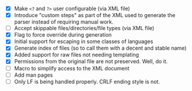 - [x] Make `<?` and `?>` user configurable (via XML file)
- [x] Introduce "custom steps" as part of the XML used to generate the parser instead of requiring manual work.
- [ ] Accept skippable files/directories/file types (via XML file)
- [x] Flag to force override during generation
- [x] Initial support for escaping in some classes of languages
- [x] Generate index of files (so to call them with a decent and stable name)
- [x] Added support for raw files not needing templating
- [x] Permissions from the original file are not preserved. Well, do it.
- [ ] Macro to simplify access to the XML document
- [ ] Add man pages
- [ ] Only LF is being handled properly. CRLF ending style is not.
